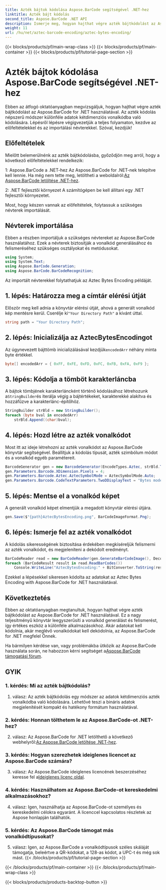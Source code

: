 ```yaml
---
title: Azték bájtok kódolása Aspose.BarCode segítségével .NET-hez
linktitle: Azték bájt kódolás
second_title: Aspose.BarCode .NET API
description: Ismerje meg, hogyan hajthat végre azték bájtkódolást az Aspose.BarCode segítségével .NET-hez. Lépésről lépésre útmutató, előfeltételek és kódpéldák.
weight: 11
url: /hu/net/aztec-barcode-encoding/aztec-bytes-encoding/
---
```


{{< blocks/products/pf/main-wrap-class >}}
{{< blocks/products/pf/main-container >}}
{{< blocks/products/pf/tutorial-page-section >}}

# Azték bájtok kódolása Aspose.BarCode segítségével .NET-hez

Ebben az átfogó oktatóanyagban megvizsgáljuk, hogyan hajthat végre azték bájtkódolást az Aspose.BarCode for .NET használatával. Az azték kódolás népszerű módszer különféle adatok kétdimenziós vonalkódba való kódolására. Lépésről lépésre végigvezetjük a teljes folyamaton, kezdve az előfeltételekkel és az importálási névterekkel. Szóval, kezdjük!

## Előfeltételek

Mielőtt belemerülnénk az azték bájtkódolásba, győződjön meg arról, hogy a következő előfeltételekkel rendelkezik:

1: Aspose.BarCode a .NET-hez
 Az Aspose.BarCode for .NET-nek telepítve kell lennie. Ha még nem tette meg, letöltheti a weboldalról:[Az Aspose.BarCode letöltése .NET-hez](https://releases.aspose.com/barcode/net/).

2: .NET fejlesztői környezet
A számítógépen be kell állítani egy .NET fejlesztői környezetet.

Most, hogy készen vannak az előfeltételek, folytassuk a szükséges névterek importálását.

## Névterek importálása

Ebben a részben importáljuk a szükséges névtereket az Aspose.BarCode használatához. Ezek a névterek biztosítják a vonalkód generálásához és felismeréséhez szükséges osztályokat és metódusokat.

```csharp
using System;
using System.Text;
using Aspose.BarCode.Generation;
using Aspose.BarCode.BarCodeRecognition;
```

Az importált névterekkel folytathatjuk az Aztec Bytes Encoding példáját.


## 1. lépés: Határozza meg a címtár elérési útját

 Először meg kell adnia a könyvtár elérési útját, ahová a generált vonalkód kép mentésre kerül. Cserélje ki`"Your Directory Path"` a kívánt úttal.

```csharp
string path = "Your Directory Path";
```

## 2. lépés: Inicializálja az AztecBytesEncodingot

 Az úgynevezett bájttömb inicializálásával kezdjük`encodedArr` néhány minta byte értékkel.

```csharp
byte[] encodedArr = { 0xFF, 0xFE, 0xFD, 0xFC, 0xFB, 0xFA, 0xF9 };
```

## 3. lépés: Kódolja a tömböt karakterláncba

 A bájtok tömbjének karakterláncként történő kódolásához létrehozunk a`StringBuilder`és iterálja végig a bájtértékeket, karakterekké alakítva és hozzáfűzve a karakterlánc-építőhöz.

```csharp
StringBuilder strBld = new StringBuilder();
foreach (byte bval in encodedArr)
    strBld.Append((char)bval);
```

## 4. lépés: Hozd létre az azték vonalkódot

Most itt az ideje létrehozni az azték vonalkódot az Aspose.BarCode könyvtár segítségével. Beállítjuk a kódolás típusát, azték szimbólum módot és a vonalkód egyéb paramétereit.

```csharp
BarcodeGenerator gen = new BarcodeGenerator(EncodeTypes.Aztec, strBld.ToString());
gen.Parameters.Barcode.XDimension.Pixels = 4;
gen.Parameters.Barcode.Aztec.AztecSymbolMode = AztecSymbolMode.Auto;
gen.Parameters.Barcode.CodeTextParameters.TwoDDisplayText = "Bytes mode";
```

## 5. lépés: Mentse el a vonalkód képet

A generált vonalkód képet elmentjük a megadott könyvtár elérési útjára.

```csharp
gen.Save($"{path}AztecBytesEncoding.png", BarCodeImageFormat.Png);
```

## 6. lépés: Ismerje fel az azték vonalkódot

A kódolás sikerességének biztosítása érdekében megkíséreljük felismerni az azték vonalkódot, és megjeleníteni a dekódolt eredményt.

```csharp
BarCodeReader read = new BarCodeReader(gen.GenerateBarCodeImage(), DecodeType.Aztec);
foreach (BarCodeResult result in read.ReadBarCodes())
    Console.WriteLine("AztecBytesEncoding:" + BitConverter.ToString(result.CodeBytes));
```

Ezekkel a lépésekkel sikeresen kódolta az adatokat az Aztec Bytes Encoding with Aspose.BarCode for .NET használatával.

## Következtetés

Ebben az oktatóanyagban megtanultuk, hogyan hajthat végre azték bájtkódolást az Aspose.BarCode for .NET használatával. Ez a nagy teljesítményű könyvtár leegyszerűsíti a vonalkód generálást és felismerést, így értékes eszköz a különféle alkalmazásokhoz. Akár adatokat kell kódolnia, akár meglévő vonalkódokat kell dekódolnia, az Aspose.BarCode for .NET megfelel Önnek.

Ha bármilyen kérdése van, vagy problémákba ütközik az Aspose.BarCode használata során, ne habozzon kérni segítséget a[Aspose.BarCode támogatási fórum](https://forum.aspose.com/c/barcode/13).

## GYIK

### 1. kérdés: Mi az azték bájtkódolás?

1. válasz: Az azték bájtkódolás egy módszer az adatok kétdimenziós azték vonalkódba való kódolására. Lehetővé teszi a bináris adatok megjelenítését kompakt és hatékony formátum használatával.

### 2. kérdés: Honnan tölthetem le az Aspose.BarCode-ot .NET-hez?

 2. válasz: Az Aspose.BarCode for .NET letölthető a következő webhelyről:[Az Aspose.BarCode letöltése .NET-hez](https://releases.aspose.com/barcode/net/).

### 3. kérdés: Hogyan szerezhetek ideiglenes licencet az Aspose.BarCode számára?

 3. válasz: Az Aspose.BarCode ideiglenes licencének beszerzéséhez keresse fel a[Ideiglenes licenc oldal](https://purchase.aspose.com/temporary-license/).

### 4. kérdés: Használhatom az Aspose.BarCode-ot kereskedelmi alkalmazásokhoz?

4. válasz: Igen, használhatja az Aspose.BarCode-ot személyes és kereskedelmi célokra egyaránt. A licenccel kapcsolatos részletek az Aspose honlapján találhatók.

### 5. kérdés: Az Aspose.BarCode támogat más vonalkódtípusokat?

5. válasz: Igen, az Aspose.BarCode a vonalkódtípusok széles skáláját támogatja, beleértve a QR-kódokat, a 128-as kódot, a UPC-t és még sok mást.
{{< /blocks/products/pf/tutorial-page-section >}}

{{< /blocks/products/pf/main-container >}}
{{< /blocks/products/pf/main-wrap-class >}}

{{< blocks/products/products-backtop-button >}}
